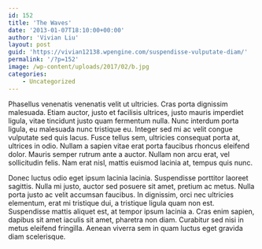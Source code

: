 ```yaml
---
id: 152
title: 'The Waves'
date: '2013-01-07T18:10:00+00:00'
author: 'Vivian Liu'
layout: post
guid: 'https://vivian12138.wpengine.com/suspendisse-vulputate-diam/'
permalink: '/?p=152'
image: /wp-content/uploads/2017/02/b.jpg
categories:
    - Uncategorized
---
```


Phasellus venenatis venenatis velit ut ultricies. Cras porta dignissim malesuada. Etiam auctor, justo et facilisis ultrices, justo mauris imperdiet ligula, vitae tincidunt justo quam fermentum nulla. Nunc interdum porta ligula, eu malesuada nunc tristique eu. Integer sed mi ac velit congue vulputate sed quis lacus. Fusce tellus sem, ultricies consequat porta at, ultrices in odio. Nullam a sapien vitae erat porta faucibus rhoncus eleifend dolor. Mauris semper rutrum ante a auctor. Nullam non arcu erat, vel sollicitudin felis. Nam erat nisl, mattis euismod lacinia at, tempus quis nunc.

Donec luctus odio eget ipsum lacinia lacinia. Suspendisse porttitor laoreet sagittis. Nulla mi justo, auctor sed posuere sit amet, pretium ac metus. Nulla porta justo ac velit accumsan faucibus. In dignissim, orci nec ultricies elementum, erat mi tristique dui, a tristique ligula quam non est. Suspendisse mattis aliquet est, at tempor ipsum lacinia a. Cras enim sapien, dapibus sit amet iaculis sit amet, pharetra non diam. Curabitur sed nisi in metus eleifend fringilla. Aenean viverra sem in quam luctus eget gravida diam scelerisque.